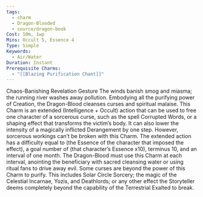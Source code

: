```yaml
---
tags:
  - charm
  - Dragon-Blooded
  - source/dragon-book
Cost: 10m, 1wp
Mins: Occult 5, Essence 4
Type: Simple
Keywords:
  - Air/Water
Duration: Instant
Prerequisite Charms:
  - "[[Blazing Purification Chant]]"
---
```

Chaos-Banishing Revelation Gesture The winds banish smog and miasma; the running river washes away pollution. Embodying all the purifying power of Creation, the Dragon-Blood cleanses curses and spiritual malaise. This Charm is an extended (Intelligence + Occult) action that can be used to free one character of a sorcerous curse, such as the spell Corrupted Words, or a shaping effect that transforms the victim’s body. It can also lower the intensity of a magically inflicted Derangement by one step. However, sorcerous workings can’t be broken with this Charm. The extended action has a difficulty equal to (the Essence of the character that imposed the effect), a goal number of (that character’s Essence x10), terminus 10, and an interval of one month. The Dragon-Blood must use this Charm at each interval, anointing the beneficiary with sacred cleansing water or using ritual fans to drive away evil. Some curses are beyond the power of this Charm to purify. This includes Solar Circle Sorcery; the magic of the Celestial Incarnae, Yozis, and Deathlords; or any other effect the Storyteller deems completely beyond the capability of the Terrestrial Exalted to break.